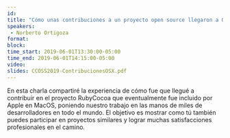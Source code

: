 ```yaml
---
id: 
title: "Cómo unas contribuciones a un proyecto open source llegaron a OSX"
speakers:
 - Norberto Ortigoza
format: 
block:
time_start: 2019-06-01T13:30:00-05:00
time_end: 2019-06-01T14:15:00-05:00
video:
slides: CCOSS2019-ContribucionesOSX.pdf
---
```


En esta charla compartiré la experiencia de cómo fue que llegué a contribuir en el proyecto RubyCocoa que eventualmente fue incluido por Apple en MacOS, poniendo nuestro trabajo en las manos de miles de desarrolladores en todo el mundo. El objetivo es mostrar como tú también puedes participar en proyectos similares y lograr muchas satisfacciones profesionales en el camino.